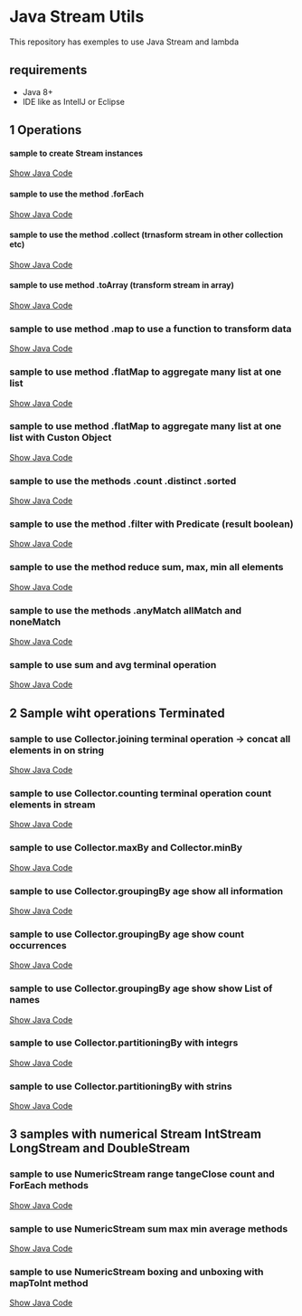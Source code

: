 # Java Stream Utils

This repository has exemples to use Java Stream and lambda

## requirements
 - Java 8+
 - IDE like as IntellJ or Eclipse

## 1 Operations

#### sample to create Stream instances

[Show Java Code](operations/CreateInstanceOfStream.java)

#### sample to use the method .forEach

[Show Java Code](operations/StreamForEachExemple.java)

#### sample to use the method .collect (trnasform stream in other collection etc)

[Show Java Code](operations/StreamCollectSample.java)

#### sample to use method .toArray (transform stream in array)

[Show Java Code](operations/StreamToArraySample.java)

### sample to use method .map to use a function to transform data

[Show Java Code](operations/StreamMapSample.java)

### sample to use method .flatMap to aggregate many list at one list

[Show Java Code](operations/StreamFlatMapSample.java)

### sample to use method .flatMap to aggregate many list at one list with Custon Object

[Show Java Code](operations/StreamFlatMapCustonObjectSample.java)

### sample to use the methods .count .distinct .sorted

[Show Java Code](operations/StreamDistinctCountSortSample.java)

### sample to use the method .filter with Predicate (result boolean)

[Show Java Code](operations/StreamFilterSample.java)

### sample to use the method reduce sum, max, min all elements

[Show Java Code](operations/StreamReduceSample.java)

### sample to use the methods .anyMatch allMatch and noneMatch

[Show Java Code](operations/StreamMatchSample.java)

### sample to use sum and avg terminal operation

[Show Java Code](terminal/StreamSumAvgSample.java)

## 2 Sample wiht operations Terminated

### sample to use Collector.joining terminal operation -> concat all elements in on string

[Show Java Code](terminal/StreamJoiningSample.java)

### sample to use Collector.counting terminal operation count elements in stream

[Show Java Code](terminal/StremaCountSample.java)

### sample to use Collector.maxBy and Collector.minBy

[Show Java Code](terminal/StreamMinMaxSample.java)

### sample to use Collector.groupingBy age show all information

[Show Java Code](terminal/StreamGrupingBySample.java)

### sample to use Collector.groupingBy age show count occurrences

[Show Java Code](terminal/StreamGrupingBySample2.java)

### sample to use Collector.groupingBy age show show List of names 

[Show Java Code](terminal/StreamGrupingBySample3.java)

### sample to use Collector.partitioningBy with integrs

[Show Java Code](terminal/StreamPartitioningBySample.java)

### sample to use Collector.partitioningBy with strins

[Show Java Code](terminal/StreamPartitioningBySample2.java)

## 3 samples with numerical Stream IntStream LongStream and DoubleStream

### sample to use NumericStream range tangeClose count and ForEach methods

[Show Java Code](numeric/NumericStreamRangeRangeCloseCountForEach.java)

### sample to use NumericStream sum max min average methods

[Show Java Code](numeric/NumericStreamSumMaxMinAverageSample.java)

### sample to use NumericStream boxing and unboxing with mapToInt method

[Show Java Code](numeric/NumericSreamBoxingUnboxingMapToInt.java)
